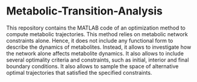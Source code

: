 # Metabolic-Transition-Analysis
This repository contains the MATLAB code of an optimization method to compute metabolic trajectories.
This method relies on metabolic network constraints alone. Hence, it does not include any functional form
to describe the dynamics of metabolites. Instead, it allows to investigate how the network alone affects
metabolite dynamics. It also allows to include several optimality criteria and constraints, such as initial,
interior and final boundary conditions. It also allows to sample the space of alternative optimal trajectories
that satisfied the specified constraints.
